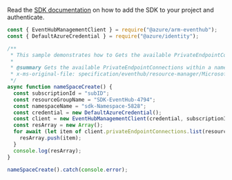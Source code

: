 Read the [SDK documentation](https://github.com/Azure/azure-sdk-for-js/blob/%40azure%2Farm-eventhub_5.0.1/sdk/eventhub/arm-eventhub/README.md) on how to add the SDK to your project and authenticate.

```javascript
const { EventHubManagementClient } = require("@azure/arm-eventhub");
const { DefaultAzureCredential } = require("@azure/identity");

/**
 * This sample demonstrates how to Gets the available PrivateEndpointConnections within a namespace.
 *
 * @summary Gets the available PrivateEndpointConnections within a namespace.
 * x-ms-original-file: specification/eventhub/resource-manager/Microsoft.EventHub/stable/2021-11-01/examples/NameSpaces/PrivateEndPointConnectionList.json
 */
async function nameSpaceCreate() {
  const subscriptionId = "subID";
  const resourceGroupName = "SDK-EventHub-4794";
  const namespaceName = "sdk-Namespace-5828";
  const credential = new DefaultAzureCredential();
  const client = new EventHubManagementClient(credential, subscriptionId);
  const resArray = new Array();
  for await (let item of client.privateEndpointConnections.list(resourceGroupName, namespaceName)) {
    resArray.push(item);
  }
  console.log(resArray);
}

nameSpaceCreate().catch(console.error);
```
